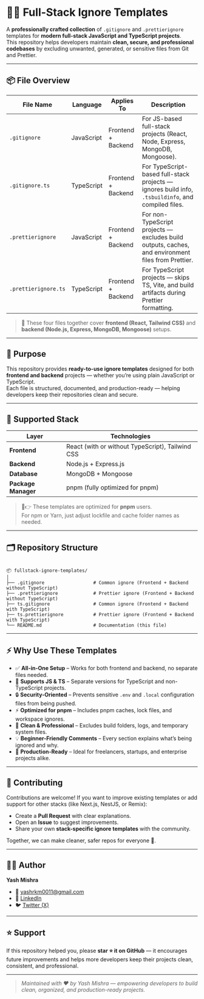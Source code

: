 # 🧑‍💻 Full-Stack Ignore Templates

A **professionally crafted collection** of `.gitignore` and `.prettierignore` templates for **modern full-stack JavaScript and TypeScript projects**.  
This repository helps developers maintain **clean, secure, and professional codebases** by excluding unwanted, generated, or sensitive files from Git and Prettier.

---

## 📦 File Overview

| File Name            | Language   | Applies To         | Description                                                                                        |
| -------------------- | ---------- | ------------------ | -------------------------------------------------------------------------------------------------- |
| `.gitignore`         | JavaScript | Frontend + Backend | For JS-based full-stack projects (React, Node, Express, MongoDB, Mongoose).                        |
| `.gitignore.ts`      | TypeScript | Frontend + Backend | For TypeScript-based full-stack projects — ignores build info, `.tsbuildinfo`, and compiled files. |
| `.prettierignore`    | JavaScript | Frontend + Backend | For non-TypeScript projects — excludes build outputs, caches, and environment files from Prettier. |
| `.prettierignore.ts` | TypeScript | Frontend + Backend | For TypeScript projects — skips TS, Vite, and build artifacts during Prettier formatting.          |

> 🧩 These four files together cover **frontend (React, Tailwind CSS)** and **backend (Node.js, Express, MongoDB, Mongoose)** setups.

---

## 🎯 Purpose

This repository provides **ready-to-use ignore templates** designed for both **frontend and backend** projects — whether you’re using plain JavaScript or TypeScript.  
Each file is structured, documented, and production-ready — helping developers keep their repositories clean and secure.

---

## 🧩 Supported Stack

| Layer               | Technologies                                     |
| ------------------- | ------------------------------------------------ |
| **Frontend**        | React (with or without TypeScript), Tailwind CSS |
| **Backend**         | Node.js + Express.js                             |
| **Database**        | MongoDB + Mongoose                               |
| **Package Manager** | pnpm (fully optimized for pnpm)                  |

> 🖖👉 These templates are optimized for **pnpm** users.  
> For npm or Yarn, just adjust lockfile and cache folder names as needed.

---

## 🗂 Repository Structure

```

📦 fullstack-ignore-templates/
│
├── .gitignore                  # Common ignore (Frontend + Backend without TypeScript)
├── .prettierignore             # Prettier ignore (Frontend + Backend without TypeScript)
├── ts.gitignore                # Common ignore (Frontend + Backend with TypeScript)
├── ts.prettierignore           # Prettier ignore (Frontend + Backend with TypeScript)
└── README.md                   # Documentation (this file)

```

---

## ⚡ Why Use These Templates

- ✅ **All-in-One Setup** – Works for both frontend and backend, no separate files needed.
- 🧩 **Supports JS & TS** – Separate versions for TypeScript and non-TypeScript projects.
- 🔒 **Security-Oriented** – Prevents sensitive `.env` and `.local` configuration files from being pushed.
- ⚡ **Optimized for pnpm** – Includes pnpm caches, lock files, and workspace ignores.
- 🧹 **Clean & Professional** – Excludes build folders, logs, and temporary system files.
- 💡 **Beginner-Friendly Comments** – Every section explains what’s being ignored and why.
- 💼 **Production-Ready** – Ideal for freelancers, startups, and enterprise projects alike.

---

## 🤝 Contributing

Contributions are welcome!
If you want to improve existing templates or add support for other stacks (like Next.js, NestJS, or Remix):

- Create a **Pull Request** with clear explanations.
- Open an **Issue** to suggest improvements.
- Share your own **stack-specific ignore templates** with the community.

Together, we can make cleaner, safer repos for everyone 💪.

---

## 👩‍💻 Author

**Yash Mishra**
* 📧 [yashrkm0011@gmail.com](mailto:yashrkm0011@gmail.com)
* 💼 [LinkedIn](https://www.linkedin.com/in/yash-mishra-356280223/)
* 🐦 [Twitter (X)](https://x.com/YashRKMishra1)

---

## ⭐ Support

If this repository helped you, please **star ⭐ it on GitHub** —
it encourages future improvements and helps more developers keep their projects clean, consistent, and professional.

---

> _Maintained with ❤️ by Yash Mishra — empowering developers to build clean, organized, and production-ready projects._
